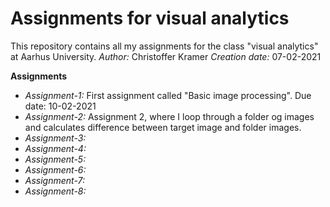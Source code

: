 # Assignments for visual analytics
This repository contains all my assignments for the class "visual analytics" at Aarhus University.
_Author:_ Christoffer Kramer
_Creation date:_ 07-02-2021

__Assignments__

- *Assignment-1:* First assignment called "Basic image processing". Due date: 10-02-2021
- *Assignment-2:* Assignment 2, where I loop through a folder og images and calculates difference between target image and folder images.
- *Assignment-3:*
- *Assignment-4:*
- *Assignment-5:*
- *Assignment-6:*
- *Assignment-7:*
- *Assignment-8:*

